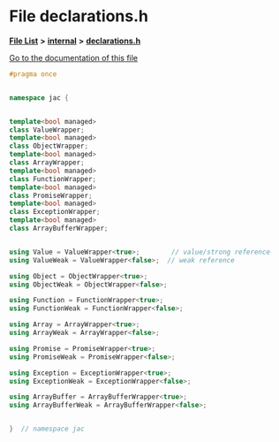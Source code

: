 

# File declarations.h

[**File List**](files.md) **>** [**internal**](dir_f815192ecbd68c2ad40e839ff65387cf.md) **>** [**declarations.h**](declarations_8h.md)

[Go to the documentation of this file](declarations_8h.md)


```C++
#pragma once


namespace jac {


template<bool managed>
class ValueWrapper;
template<bool managed>
class ObjectWrapper;
template<bool managed>
class ArrayWrapper;
template<bool managed>
class FunctionWrapper;
template<bool managed>
class PromiseWrapper;
template<bool managed>
class ExceptionWrapper;
template<bool managed>
class ArrayBufferWrapper;


using Value = ValueWrapper<true>;        // value/strong reference
using ValueWeak = ValueWrapper<false>;  // weak reference

using Object = ObjectWrapper<true>;
using ObjectWeak = ObjectWrapper<false>;

using Function = FunctionWrapper<true>;
using FunctionWeak = FunctionWrapper<false>;

using Array = ArrayWrapper<true>;
using ArrayWeak = ArrayWrapper<false>;

using Promise = PromiseWrapper<true>;
using PromiseWeak = PromiseWrapper<false>;

using Exception = ExceptionWrapper<true>;
using ExceptionWeak = ExceptionWrapper<false>;

using ArrayBuffer = ArrayBufferWrapper<true>;
using ArrayBufferWeak = ArrayBufferWrapper<false>;


}  // namespace jac
```


